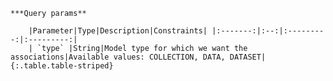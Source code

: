     ***Query params**

        |Parameter|Type|Description|Constraints| |:-------:|:--:|:---------:|:---------:|
        | `type` |String|Model type for which we want the associations|Available values: COLLECTION, DATA, DATASET|
    {:.table.table-striped}
